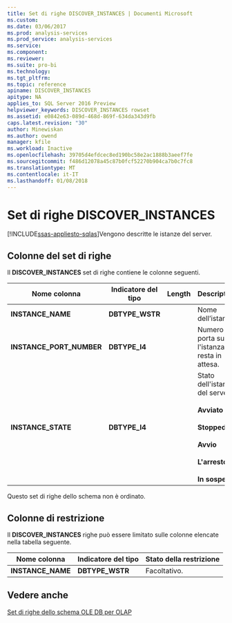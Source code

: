 ```yaml
---
title: Set di righe DISCOVER_INSTANCES | Documenti Microsoft
ms.custom: 
ms.date: 03/06/2017
ms.prod: analysis-services
ms.prod_service: analysis-services
ms.service: 
ms.component: 
ms.reviewer: 
ms.suite: pro-bi
ms.technology: 
ms.tgt_pltfrm: 
ms.topic: reference
apiname: DISCOVER_INSTANCES
apitype: NA
applies_to: SQL Server 2016 Preview
helpviewer_keywords: DISCOVER_INSTANCES rowset
ms.assetid: e0842e63-089d-468d-869f-634da343d9fb
caps.latest.revision: "30"
author: Minewiskan
ms.author: owend
manager: kfile
ms.workload: Inactive
ms.openlocfilehash: 39705d4efdcec8ed190bc58e2ac1888b3aeef7fe
ms.sourcegitcommit: f486d12078a45c87b0fcf52270b904ca7b0c7fc8
ms.translationtype: MT
ms.contentlocale: it-IT
ms.lasthandoff: 01/08/2018
---
```

# <a name="discoverinstances-rowset"></a>Set di righe DISCOVER_INSTANCES
[!INCLUDE[ssas-appliesto-sqlas](../../../includes/ssas-appliesto-sqlas.md)]Vengono descritte le istanze del server.  
  
## <a name="rowset-columns"></a>Colonne del set di righe  
 Il **DISCOVER_INSTANCES** set di righe contiene le colonne seguenti.  
  
|Nome colonna|Indicatore del tipo|Length|Description|  
|-----------------|--------------------|------------|-----------------|  
|**INSTANCE_NAME**|**DBTYPE_WSTR**||Nome dell’istanza.|  
|**INSTANCE_PORT_NUMBER**|**DBTYPE_I4**||Numero di porta su cui l'istanza resta in attesa.|  
|**INSTANCE_STATE**|**DBTYPE_I4**||Stato dell'istanza del server:<br /><br /> **Avviato**<br /><br /> **Stopped**<br /><br /> **Avvio**<br /><br /> **L'arresto**<br /><br /> **In sospeso**|  
  
 Questo set di righe dello schema non è ordinato.  
  
## <a name="restriction-columns"></a>Colonne di restrizione  
 Il **DISCOVER_INSTANCES** righe può essere limitato sulle colonne elencate nella tabella seguente.  
  
|Nome colonna|Indicatore del tipo|Stato della restrizione|  
|-----------------|--------------------|-----------------------|  
|**INSTANCE_NAME**|**DBTYPE_WSTR**|Facoltativo.|  
  
## <a name="see-also"></a>Vedere anche  
 [Set di righe dello schema OLE DB per OLAP](../../../analysis-services/schema-rowsets/ole-db-olap/ole-db-for-olap-schema-rowsets.md)  
  
  
